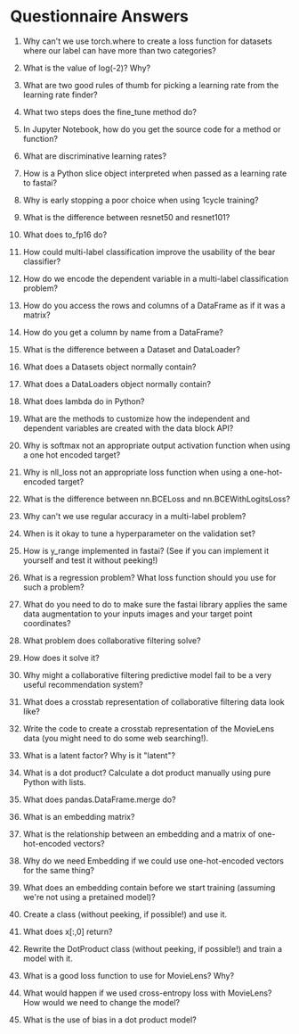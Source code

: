 # Questionnaire Answers

1. Why can't we use torch.where to create a loss function for datasets where our label can have more than two categories?

2. What is the value of log(-2)? Why? 

3. What are two good rules of thumb for picking a learning rate from the learning rate finder?

4. What two steps does the fine_tune method do?

5. In Jupyter Notebook, how do you get the source code for a method or function?

6. What are discriminative learning rates?

7. How is a Python slice object interpreted when passed as a learning rate to fastai?

8. Why is early stopping a poor choice when using 1cycle training?

9. What is the difference between resnet50 and resnet101?

10. What does to_fp16 do?

11. How could multi-label classification improve the usability of the bear classifier?

12. How do we encode the dependent variable in a multi-label classification problem?

13. How do you access the rows and columns of a DataFrame as if it was a matrix?

14. How do you get a column by name from a DataFrame?

15. What is the difference between a Dataset and DataLoader?

16. What does a Datasets object normally contain?

17. What does a DataLoaders object normally contain?

18. What does lambda do in Python?

19. What are the methods to customize how the independent and dependent variables are created with the data block API?

20. Why is softmax not an appropriate output activation function when using a one hot encoded target?

21. Why is nll_loss not an appropriate loss function when using a one-hot-encoded target?

22. What is the difference between nn.BCELoss and nn.BCEWithLogitsLoss?

23. Why can't we use regular accuracy in a multi-label problem?

24. When is it okay to tune a hyperparameter on the validation set?

25. How is y_range implemented in fastai? (See if you can implement it yourself and test it without peeking!)

26. What is a regression problem? What loss function should you use for such a problem?

27. What do you need to do to make sure the fastai library applies the same data augmentation to your inputs images 
and your target point coordinates?

28. What problem does collaborative filtering solve?

29. How does it solve it?

30. Why might a collaborative filtering predictive model fail to be a very useful recommendation system?

31. What does a crosstab representation of collaborative filtering data look like?

32. Write the code to create a crosstab representation of the MovieLens data (you might need to do some web searching!).

33. What is a latent factor? Why is it "latent"?

34. What is a dot product? Calculate a dot product manually using pure Python with lists.

35. What does pandas.DataFrame.merge do?

36. What is an embedding matrix?

37. What is the relationship between an embedding and a matrix of one-hot-encoded vectors?

38. Why do we need Embedding if we could use one-hot-encoded vectors for the same thing?

39. What does an embedding contain before we start training (assuming we're not using a pretained model)?

40. Create a class (without peeking, if possible!) and use it.

41. What does x[:,0] return?

42. Rewrite the DotProduct class (without peeking, if possible!) and train a model with it.

43. What is a good loss function to use for MovieLens? Why?

44. What would happen if we used cross-entropy loss with MovieLens? How would we need to change the model?

45. What is the use of bias in a dot product model?

